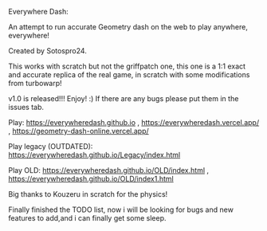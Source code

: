 Everywhere Dash:

An attempt to run accurate Geometry dash on the web to play anywhere, everywhere! 

Created by Sotospro24.

This works with scratch but not the griffpatch one, this one is a 1:1 exact and accurate replica of the real game, in scratch with some modifications from turbowarp!

v1.0 is released!!! Enjoy! :) If there are any bugs please put them in the issues tab.

Play: https://everywheredash.github.io , https://everywheredash.vercel.app/ , https://geometry-dash-online.vercel.app/

Play legacy (OUTDATED): https://everywheredash.github.io/Legacy/index.html

Play OLD: https://everywheredash.github.io/OLD/index.html , https://everywheredash.github.io/OLD/index1.html

Big thanks to Kouzeru in scratch for the physics!


Finally finished the TODO list, now i will be looking for bugs and new features to add,and i can finally get some sleep.


